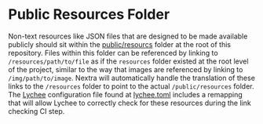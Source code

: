 # Public Resources Folder

Non-text resources like JSON files that are designed to be made available publicly should sit within the [public/resourcs](/public/resources/) folder at the root of this repository.
Files within this folder can be referenced by linking to `/resources/path/to/file` as if the `resources` folder existed at the root level of the project, similar to the way that images are referenced by linking to `/img/path/to/image`.
Nextra will automatically handle the translation of these links to the `/resources` folder to point to the actual `/public/resources` folder.
The [Lychee](./lychee.md) configuration file found at [lychee.toml](/lychee.toml) includes a remapping that will allow Lychee to correctly check for these resources during the link checking CI step.
